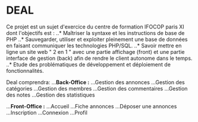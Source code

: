 # DEAL

Ce projet est un sujet d'exercice du centre de formation IFOCOP paris XI dont l'objectifs est :
..* Maîtriser la syntaxe et les instructions de base de PHP
..* Sauvegarder, utiliser et exploiter pleinement une base de données en faisant communiquer les technologies PHP/SQL.
..* Savoir mettre en ligne un site web " 2 en 1 "  avec une partie affichage (front) et une partie interface de gestion (back) afin de rendre le client autonome dans le temps.
..* Etude des problématiques de développement et déploiement de fonctionnalités.

Deal comprendra:
...__**Back-Office :**__
...Gestion des annonces
...Gestion des catégories
...Gestion des membres
...Gestion des commentaires
...Gestion des notes
...Gestion des statistiques

...__**Front-Office :**__
...Accueil
...Fiche annonces
...Déposer une annonces
...Inscription
...Connexion
...Profil